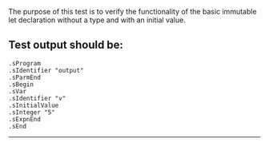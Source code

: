 The purpose of this test is to verify the functionality of the basic immutable let declaration without a type and with an initial value.

Test output should be:
--------------------------
```
.sProgram
.sIdentifier "output"
.sParmEnd
.sBegin
.sVar
.sIdentifier "v"
.sInitialValue
.sInteger "5"
.sExpnEnd
.sEnd

```
-------------------------
